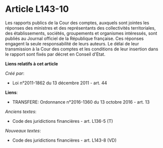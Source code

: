 # Article L143-10

Les rapports publics de la Cour des comptes, auxquels sont jointes les réponses des ministres et des représentants des
collectivités territoriales, des établissements, sociétés, groupements et organismes intéressés, sont publiés au Journal
officiel de la République française. Ces réponses engagent la seule responsabilité de leurs auteurs. Le délai de leur
transmission à la Cour des comptes et les conditions de leur insertion dans le rapport sont fixés par décret en Conseil
d'Etat.

**Liens relatifs à cet article**

_Créé par_:

  - Loi n°2011-1862 du 13 décembre 2011 - art. 44

**Liens**:

  - TRANSFERE: Ordonnance n°2016-1360 du 13 octobre 2016 - art. 13

_Anciens textes_:

  - Code des juridictions financières - art. L136-5 (T)

_Nouveaux textes_:

  - Code des juridictions financières - art. L143-8 (VD)
